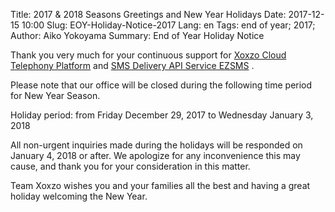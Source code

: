 Title: 2017 &amp; 2018 Seasons Greetings and New Year Holidays
Date: 2017-12-15 10:00
Slug: EOY-Holiday-Notice-2017
Lang: en
Tags: end of year; 2017;
Author: Aiko Yokoyama
Summary: End of Year Holiday Notice

Thank you very much for your continuous support for [Xoxzo Cloud Telephony Platform](https://www.xoxzo.com/en/) and [SMS Delivery API Service EZSMS](https://www.ezsms.biz/ja/) .

Please note that our office will be closed during the following time period for New Year Season.

Holiday period: from Friday December 29, 2017 to Wednesday January 3, 2018

All non-urgent inquiries made during the holidays will be responded on January 4, 2018 or after. 
We apologize for any inconvenience this may cause, and thank you for your consideration in this matter.

Team Xoxzo wishes you and your families all the best and having a great holiday welcoming the New Year.
